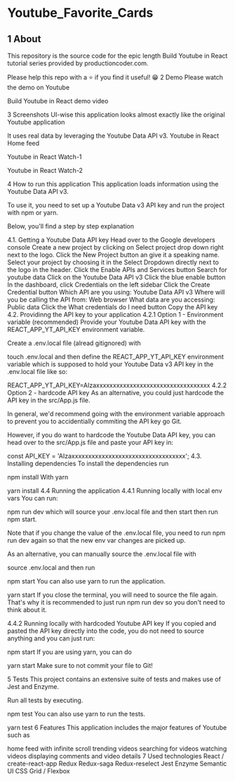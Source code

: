 # Youtube_Favorite_Cards

## 1 About
This repository is the source code for the epic length Build Youtube in React tutorial series provided by productioncoder.com.

Please help this repo with a ⭐️ if you find it useful! 😁
2 Demo
Please watch the demo on Youtube

Build Youtube in React demo video

3 Screenshots
UI-wise this application looks almost exactly like the original Youtube application

It uses real data by leveraging the Youtube Data API v3. Youtube in React Home feed

Youtube in React Watch-1

Youtube in React Watch-2

4 How to run this application
This application loads information using the Youtube Data API v3.

To use it, you need to set up a Youtube Data v3 API key and run the project with npm or yarn.

Below, you'll find a step by step explanation

4.1. Getting a Youtube Data API key
Head over to the Google developers console
Create a new project by clicking on Select project drop down right next to the logo. Click the New Project button an give it a speaking name.
Select your project by choosing it in the Select Dropdown directly next to the logo in the header.
Click the Enable APIs and Services button
Search for youtube data
Click on the Youtube Data API v3
Click the blue enable button
In the dashboard, click Credentials on the left sidebar
Click the Create Credential button
Which API are you using: Youtube Data API v3
Where will you be calling the API from: Web browser
What data are you accessing: Public data
Click the What credentials do I need button
Copy the API key
4.2. Providinng the API key to your application
4.2.1 Option 1 - Environment variable (recommended)
Provide your Youtube Data API key with the REACT_APP_YT_API_KEY environment variable.

Create a .env.local file (alread gitignored) with

touch .env.local
and then define the REACT_APP_YT_API_KEY environment variable which is supposed to hold your Youtube Data v3 API key in the .env.local file like so:

REACT_APP_YT_API_KEY=AIzaxxxxxxxxxxxxxxxxxxxxxxxxxxxxxxxxxx
4.2.2 Option 2 - hardcode API key
As an alternative, you could just hardcode the API key in the src/App.js file.

In general, we'd recommend going with the environment variable approach to prevent you to accidentially commiting the API key go Git.

However, if you do want to hardcode the Youtube Data API key, you can head over to the src/App.js file and paste your API key in:

const API_KEY = 'AIzaxxxxxxxxxxxxxxxxxxxxxxxxxxxxxxxxxx';
4.3. Installing dependencies
To install the dependencies run

npm install
With yarn

yarn install
4.4 Running the application
4.4.1 Running locally with local env vars
You can run:

npm run dev
which will source your .env.local file and then start then run npm start.

Note that if you change the value of the .env.local file, you need to run npm run dev again so that the new env var changes are picked up.

As an alternative, you can manually source the .env.local file with

source .env.local
and then run

npm start
You can also use yarn to run the application.

yarn start
If you close the terminal, you will need to source the file again. That's why it is recommended to just run npm run dev so you don't need to think about it.

4.4.2 Running locally with hardcoded Youtube API key
If you copied and pasted the API key directly into the code, you do not need to source anything and you can just run:

npm start
If you are using yarn, you can do

yarn start
Make sure to not commit your file to Git!

5 Tests
This project contains an extensive suite of tests and makes use of Jest and Enzyme.

Run all tests by executing.

npm test
You can also use yarn to run the tests.

yarn test
6 Features
This application includes the major features of Youtube such as

home feed with infinite scroll
trending videos
searching for videos
watching videos
displaying comments and video details
7 Used technologies
React / create-react-app
Redux
Redux-saga
Redux-reselect
Jest
Enzyme
Semantic UI
CSS Grid / Flexbox

